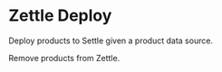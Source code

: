 # Zettle Deploy

Deploy products to Settle given a product data source.

Remove products from Zettle.
